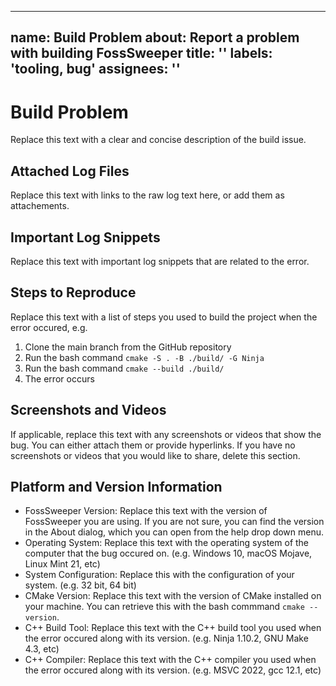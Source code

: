 <!--
SPDX-FileCopyrightText: 2022 Daniel Valcour <fosssweeper@gmail.com>

SPDX-License-Identifier: GPL-3.0-or-later
-->

---
name: Build Problem
about: Report a problem with building FossSweeper
title: ''
labels: 'tooling, bug'
assignees: ''
---

<!--

NOTICE:

This is a template for an issue thread. Please replace the text in each section with your own explanations.

This template is intended for build system issues. For more information about the bug reporting process of our project, please view our Contributing Guidelines in the CONTRIBUTING.md file in the root directory of the code repository.

While you participate in our community, you must follow our Code of Conduct in the CODE_OF_CONDUCT.md file in the root directory of the code repository.

This entry field uses Markdown syntax for advanced text formatting. If you would like to preview how this post will appear with Markdown applied, click the preview tab above. You can read about Markdown syntax in the official GitHub documentation website:

https://docs.github.com/en/get-started/writing-on-github/getting-started-with-writing-and-formatting-on-github/basic-writing-and-formatting-syntax

-->

# Build Problem

Replace this text with a clear and concise description of the build issue.

## Attached Log Files

Replace this text with links to the raw log text here, or add them as attachements.

## Important Log Snippets

Replace this text with important log snippets that are related to the error.

## Steps to Reproduce

Replace this text with a list of steps you used to build the project when the error occured, e.g.

1. Clone the main branch from the GitHub repository
2. Run the bash command `cmake -S . -B ./build/ -G Ninja`
3. Run the bash command `cmake --build ./build/`
4. The error occurs

## Screenshots and Videos

If applicable, replace this text with any screenshots or videos that show the bug. You can either attach them or provide hyperlinks. If you have no screenshots or videos that you would like to share, delete this section.

## Platform and Version Information

- FossSweeper Version: Replace this text with the version of FossSweeper you are using. If you are not sure, you can find the version in the About dialog, which you can open from the help drop down menu.
- Operating System: Replace this text with the operating system of the computer that the bug occured on. (e.g. Windows 10, macOS Mojave, Linux Mint 21, etc)
- System Configuration: Replace this with the configuration of your system. (e.g. 32 bit, 64 bit)
- CMake Version: Replace this text with the version of CMake installed on your machine. You can retrieve this with the bash commmand `cmake --version`.
- C++ Build Tool: Replace this text with the C++ build tool you used when the error occured along with its version. (e.g. Ninja 1.10.2, GNU Make 4.3, etc)
- C++ Compiler: Replace this text with the C++ compiler you used when the error occured along with its version. (e.g. MSVC 2022, gcc 12.1, etc)
